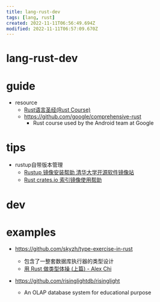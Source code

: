 ```yaml
---
title: lang-rust-dev
tags: [lang, rust]
created: 2022-11-11T06:56:49.694Z
modified: 2022-11-11T06:57:09.670Z
---
```


# lang-rust-dev

# guide


- resource
  - [Rust语言圣经(Rust Course)](https://course.rs/about-book.html)
  - https://github.com/google/comprehensive-rust
    - Rust course used by the Android team at Google
# tips
- rustup自带版本管理
  - [Rustup 镜像安装帮助 清华大学开源软件镜像站](https://mirrors.tuna.tsinghua.edu.cn/help/rustup/)
  - [Rust crates.io 索引镜像使用帮助](https://mirrors.tuna.tsinghua.edu.cn/help/crates.io-index.git/)

# dev

# examples
- https://github.com/skyzh/type-exercise-in-rust
  - 包含了一整套数据库执行器的类型设计
  - [用 Rust 做类型体操 (上篇) - Alex Chi](https://www.skyzh.dev/posts/articles/2022-01-22-rust-type-exercise-in-database-executors/)

- https://github.com/risinglightdb/risinglight
  - An OLAP database system for educational purpose
